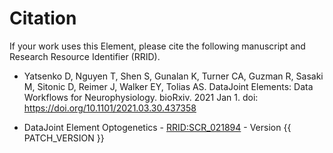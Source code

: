 <!-- markdownlint-disable MD034 -->
# Citation

If your work uses this Element, please cite the following manuscript and Research
Resource Identifier (RRID).

- Yatsenko D, Nguyen T, Shen S, Gunalan K, Turner CA, Guzman R, Sasaki M, Sitonic D,
  Reimer J, Walker EY, Tolias AS. DataJoint Elements: Data Workflows for
  Neurophysiology. bioRxiv. 2021 Jan 1. doi: https://doi.org/10.1101/2021.03.30.437358

- DataJoint Element Optogenetics - [RRID:SCR_021894](https://scicrunch.org/resolver/SCR_021894) - Version {{ PATCH_VERSION }}
 